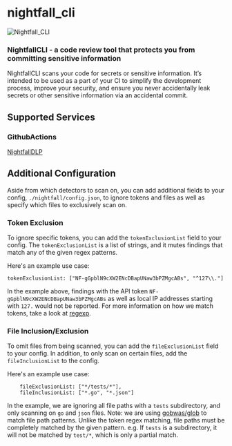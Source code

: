 # nightfall_cli
![Nightfall_CLI](https://cdn.nightfall.ai/nightfall-dark-logo-tm.png "nightfall_cli")
### NightfallCLI - a code review tool that protects you from committing sensitive information

NightfallCLI scans your code for secrets or sensitive information. It’s intended to be used as a part of your CI to simplify the development process, improve your 
security, and ensure you never accidentally leak secrets or other sensitive information via an accidental commit.

## Supported Services
### GithubActions
[NightfallDLP](https://github.com/nightfallai/nightfall_dlp_action)

## Additional Configuration
Aside from which detectors to scan on, you can add additional fields to your config, `./nightfall/config.json`, to ignore tokens and files as well as specify which files to exclusively scan on.
### Token Exclusion
To ignore specific tokens, you can add the `tokenExclusionList` field to your config. The `tokenExclusionList` is a list of strings, and it mutes findings that match any of the given regex patterns.

Here's an example use case:

```tokenExclusionList: ["NF-gGpblN9cXW2ENcDBapUNaw3bPZMgcABs", "^127\\."]```

In the example above, findings with the API token `NF-gGpblN9cXW2ENcDBapUNaw3bPZMgcABs` as well as local IP addresses starting with `127.` would not be reported. For more information on how we match tokens, take a look at [regexp](https://golang.org/pkg/regexp/).
### File Inclusion/Exclusion
To omit files from being scanned, you can add the `fileExclusionList` field to your config. In addition, to only scan on certain files, add the `fileInclusionList` to the config.

Here's an example use case:
```
    fileExclusionList: ["*/tests/*"],
    fileInclusionList: ["*.go", "*.json"]
```
In the example, we are ignoring all file paths with a `tests` subdirectory, and only scanning on `go` and `json` files.
Note: we are using [gobwas/glob](https://github.com/gobwas/glob) to match file path patterns. Unlike the token regex matching, file paths must be completely matched by the given pattern. e.g. If `tests` is a subdirectory, it will not be matched by `test/*`, which is only a partial match.
